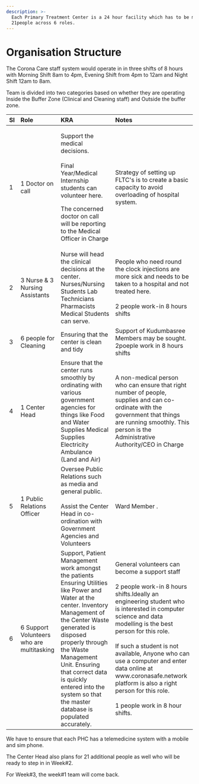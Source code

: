 ```yaml
---
description: >-
  Each Primary Treatment Center is a 24 hour facility which has to be manned by
  21people across 6 roles.
---
```


# Organisation Structure

The Corona Care staff system would operate in in three shifts of 8 hours with Morning Shift 8am to 4pm, Evening Shift from 4pm to 12am and  Night Shift 12am to 8am.  
  
Team is divided into two categories based on whether they are operating Inside the Buffer Zone \(Clinical and Cleaning staff\) and Outside the buffer zone.  


<table>
  <thead>
    <tr>
      <th style="text-align:left">Sl</th>
      <th style="text-align:left">Role</th>
      <th style="text-align:left">KRA</th>
      <th style="text-align:left">Notes</th>
    </tr>
  </thead>
  <tbody>
    <tr>
      <td style="text-align:left">1</td>
      <td style="text-align:left">1 Doctor on call</td>
      <td style="text-align:left">
        <p>Support the medical decisions.
          <br />
          <br />Final Year/Medical Internship students can volunteer here.</p>
        <p></p>
        <p>The concerned doctor on call will be reporting to the Medical Officer
          in Charge</p>
      </td>
      <td style="text-align:left">Strategy of setting up FLTC&apos;s is to create a basic capacity to avoid
        overloading of hospital system.</td>
    </tr>
    <tr>
      <td style="text-align:left">2</td>
      <td style="text-align:left">3 Nurse &amp; 3 Nursing Assistants</td>
      <td style="text-align:left">Nurse will head the clinical decisions at the center. Nurses/Nursing Students
        Lab Technicians Pharmacists Medical Students can serve.</td>
      <td style="text-align:left">People who need round the clock injections are more sick and needs to
        be taken to a hospital and not treated here.
        <br />
        <br />2 people work-in 8 hours shifts</td>
    </tr>
    <tr>
      <td style="text-align:left">3</td>
      <td style="text-align:left">6 people for Cleaning</td>
      <td style="text-align:left">Ensuring that the center is clean and tidy</td>
      <td style="text-align:left">Support of Kudumbasree Members may be sought. 2poeple work in 8 hours
        shifts</td>
    </tr>
    <tr>
      <td style="text-align:left">4</td>
      <td style="text-align:left">1 Center Head</td>
      <td style="text-align:left">Ensure that the center runs smoothly by ordinating with various government
        agencies for things like Food and Water Supplies Medical Supplies Electricity
        <br
        />Ambulance (Land and Air)</td>
      <td style="text-align:left">A non-medical person who can ensure that right number of people, supplies
        and can co-ordinate with the government that things are running smoothly.
        This person is the Administrative Authority/CEO in Charge</td>
    </tr>
    <tr>
      <td style="text-align:left">5</td>
      <td style="text-align:left">1 Public Relations Officer</td>
      <td style="text-align:left">Oversee Public Relations such as media and general public.
        <br />
        <br />Assist the Center Head in co-ordination with Government Agencies and Volunteers</td>
      <td
      style="text-align:left">Ward Member .</td>
    </tr>
    <tr>
      <td style="text-align:left">6</td>
      <td style="text-align:left">6 Support Volunteers who are multitasking</td>
      <td style="text-align:left">Support, Patient Management work amongst the patients Ensuring Utilities
        like Power and Water at the center. Inventory Management of the Center
        Waste generated is disposed properly through the Waste Management Unit.
        Ensuring that correct data is quickly entered into the system so that the
        master database is populated accurately.</td>
      <td style="text-align:left">General volunteers can become a support staff
        <br />
        <br />2 people work-in 8 hours shifts.Ideally an engineering student who is
        interested in computer science and data modelling is the best person for
        this role.
        <br />
        <br />If such a student is not available, Anyone who can use a computer and
        enter data online at www.coronasafe.network platform is also a right person
        for this role.
        <br />
        <br />1 people work in 8 hour shifts.</td>
    </tr>
  </tbody>
</table>We have to ensure that each PHC has a telemedicine system with a mobile and sim phone.  
  
The Center Head also plans for 21 additional people as well who will be ready to step in in Week\#2.  
  
For Week\#3, the week\#1 team will come back.



